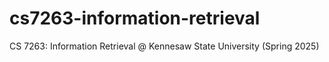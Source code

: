# cs7263-information-retrieval
CS 7263: Information Retrieval @ Kennesaw State University (Spring 2025)

